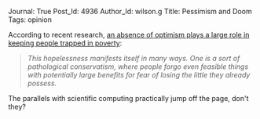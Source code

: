 Journal: True
Post_Id: 4936
Author_Id: wilson.g
Title: Pessimism and Doom
Tags: opinion

<p>According to recent research, <a href="http://www.economist.com/node/21554506">an absence of optimism plays a large role in keeping people trapped in poverty</a>:</p>
<blockquote><p><em>This hopelessness manifests itself in many ways. One is a sort of pathological conservatism, where people forgo even feasible things with potentially large benefits for fear of losing the little they already possess.</em></p></blockquote>
<p>The parallels with scientific computing practically jump off the page, don't they?</p>
